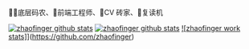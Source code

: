 👨‍🌾底层码农、🦁前端工程师、🧱CV 砖家、🤖复读机


[![zhaofinger github stats](https://github-readme-stats.vercel.app/api?username=zhaofinger&show_icons=true&theme=radical)](https://github.com/zhaofinger)
[![zhaofinger github stats](https://github-readme-stats.vercel.app/api/top-langs?username=zhaofinger&layout=compact&theme=radical)](https://github.com/zhaofinger)
[![zhaofinger work stats]](https://wakatime.com/share/@2f7eed3c-09ca-4362-b4e1-89e666dc7d8d/2208a9c2-9149-450b-8b82-2a0063f21ee8.png)](https://github.com/zhaofinger)
